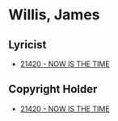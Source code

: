 # Willis, James

## Lyricist

- [21420 - NOW IS THE TIME](/hymns/21420.md)

## Copyright Holder

- [21420 - NOW IS THE TIME](/hymns/21420.md)

